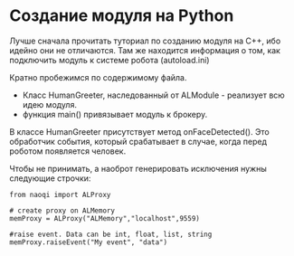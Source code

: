 # Создание модуля на Python

Лучше сначала прочитать туториал по созданию модуля на C++, ибо идейно они не отличаются. Там же находится информация о том, как подключить модуль к системе робота (autoload.ini) 

Кратно пробежимся по содержимому файла. 

- Класс HumanGreeter, наследованный от ALModule - реализует всю идею модуля. 
- функция main() привязывает модуль к брокеру.

В классе HumanGreeter присутствует метод onFaceDetected(). Это обработчик события, который срабатывает в случае, когда перед роботом появляется человек. 

Чтобы не принимать, а наоброт генерировать исключения нужны следующие строчки:

```
from naoqi import ALProxy

# create proxy on ALMemory
memProxy = ALProxy("ALMemory","localhost",9559)

#raise event. Data can be int, float, list, string
memProxy.raiseEvent("My event", "data")
```
